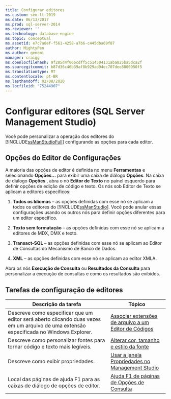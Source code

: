 ```yaml
---
title: Configurar editores
ms.custom: seo-lt-2019
ms.date: 06/13/2017
ms.prod: sql-server-2014
ms.reviewer: ''
ms.technology: database-engine
ms.topic: conceptual
ms.assetid: e7c7a8ef-f561-4258-a7b6-c445dba69f87
author: MightyPen
ms.author: genemi
manager: craigg
ms.openlocfilehash: 9f285d4f066cdff5c514504131aba825ba5dca2f
ms.sourcegitcommit: b87d36c46b39af8b929ad94ec707dee8800950f5
ms.translationtype: MT
ms.contentlocale: pt-BR
ms.lasthandoff: 02/08/2020
ms.locfileid: "75244907"
---
```

# <a name="configure-editors-sql-server-management-studio"></a>Configurar editores (SQL Server Management Studio)
  Você pode personalizar a operação dos editores do [!INCLUDE[ssManStudioFull](../../includes/ssmanstudiofull-md.md)] configurando as opções para cada editor.  
  
## <a name="settng-editor-options"></a>Opções do Editor de Configurações  
 A maioria das opções de editor é definida no menu **Ferramentas** e selecionando **Opções...** para exibir uma caixa de diálogo **Opções**. Na caixa de diálogo **Opções** , abra o nó **Editor de Texto** no painel esquerdo para definir opções de edição de código e texto. Os nós sob Editor de Texto se aplicam a editores específicos:  
  
1.  **Todos os Idiomas** – as opções definidas com esse nó se aplicam a todos os editores do [!INCLUDE[ssManStudio](../../includes/ssmanstudio-md.md)]. Você pode anular essas configurações usando os outros nós para definir opções diferentes para um editor específico.  
  
2.  **Texto sem formatação** – as opções definidas com esse nó se aplicam a editores de MDX, DMX e texto.  
  
3.  **Transact-SQL** – as opções definidas com esse nó se aplicam ao Editor de Consultas do Mecanismo de Banco de Dados.  
  
4.  **XML** – as opções definidas com esse nó se aplicam ao editor XMLA.  
  
 Abra os nós **Execução de Consulta** ou **Resultados da Consulta** para personalizar a execução de consultas e como os resultados são exibidos.  
  
## <a name="editor-configuration-tasks"></a>Tarefas de configuração de editores  
  
|Descrição da tarefa|Tópico|  
|----------------------|-----------|  
|Descreve como especificar que um editor será aberto clicando duas vezes em um arquivo de uma extensão especificada no Windows Explorer.|[Associar extensões de arquivo a um Editor de Códigos](associate-file-extensions-to-a-code-editor.md)|  
|Descreve como personalizar fontes para tornar código e texto mais legíveis.|[Alterar cor, tamanho e estilo da fonte](change-font-color-size-and-style.md)|  
|Descreve como exibir propriedades.|[Usar a janela Propriedades no Management Studio](use-the-properties-window-in-management-studio.md)|  
|Local das páginas de ajuda F1 para as caixas de diálogo de opções de editor.|[Ajuda F1 de páginas de Opções de Consulta](../../database-engine/query-options-pages-f1-help.md)|  
  
  
